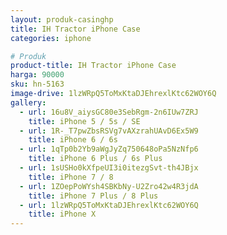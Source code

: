 ```yaml
---
layout: produk-casinghp
title: IH Tractor iPhone Case
categories: iphone

# Produk
product-title: IH Tractor iPhone Case
harga: 90000
sku: hn-5163
image-drive: 1lzWRpQ5ToMxKtaDJEhrexlKtc62WOY6Q
gallery:
  - url: 16u8V_aiysGC80e3SebRgm-2n6IUw7ZRJ
    title: iPhone 5 / 5s / SE
  - url: 1R-_T7pwZbsRSVg7vAXzrahUAvD6Ex5W9
    title: iPhone 6 / 6s
  - url: 1qTp0b2Yb9aWgJyZq750648oPa5NzNfp6
    title: iPhone 6 Plus / 6s Plus
  - url: 1sUSHo0kXfpeUI3i0itezgSvt-th4JBjx
    title: iPhone 7 / 8
  - url: 1ZOepPoWYsh4SBKbNy-U2Zro42w4R3jdA
    title: iPhone 7 Plus / 8 Plus
  - url: 1lzWRpQ5ToMxKtaDJEhrexlKtc62WOY6Q
    title: iPhone X
---
```

